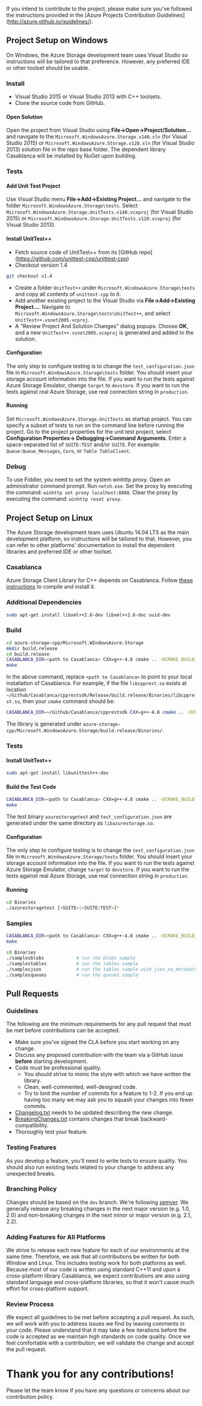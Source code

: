 If you intend to contribute to the project, please make sure you've followed
the instructions provided in the [Azure Projects Contribution Guidelines]
(http://azure.github.io/guidelines/).

## Project Setup on Windows
On Windows, the Azure Storage development team uses Visual Studio so
instructions will be tailored to that preference. However, any preferred IDE or
other toolset should be usable.

### Install
* Visual Studio 2015 or Visual Studio 2013 with C++ toolsets.
* Clone the source code from GitHub.

#### Open Solution
Open the project from Visual Studio using **File->Open->Project/Solution...**
and navigate to the `Microsoft.WindowsAzure.Storage.v140.sln` (for Visual
Studio 2015) or `Microsoft.WindowsAzure.Storage.v120.sln` (for Visual Studio
2013) solution file in the repo base folder. The dependent library Casablanca
will be installed by NuGet upon building.

### Tests

#### Add Unit Test Project
Use Visual Studio menu **File->Add->Existing Project...** and navigate to the
folder `Microsoft.WindowsAzure.Storage\tests`. Select
`Microsoft.WindowsAzure.Storage.UnitTests.v140.vcxproj` (for Visual Studio 2015)
or `Microsoft.WindowsAzure.Storage.UnitTests.v120.vcxproj` (for Visual Studio
2013).

#### Install UnitTest++
* Fetch source code of UnitTest++ from its [GitHub repo]
(https://github.com/unittest-cpp/unittest-cpp)
* Checkout version 1.4
```bash
git checkout v1.4
```
* Create a folder `UnitTest++` under `Microsoft.WindowsAzure.Storage\tests` and
copy all contents of `unittest-cpp` to it.
* Add another existing project to the Visual Studio via **File->Add->Existing
Project...**. Navigate to `Microsoft.WindowsAzure.Storage\tests\UnitTest++`, and
select `UnitTest++.vsnet2005.vcproj`.
* A "Review Project And Solution Changes" dialog popups. Choose **OK**, and a
new `UnitTest++.vsnet2005.vcxproj` is generated and added to the solution.

#### Configuration
The only step to configure testing is to change the `test_configuration.json`
file in `Microsoft.WindowsAzure.Storage\tests` folder. You should insert your
storage account information into the file. If you want to run the tests against
Azure Storage Emulator, change `target` to `devstore`. If you want to run the
tests against real Azure Storage, use real connection string in `production`.

#### Running
Set `Microsoft.WindowsAzure.Storage.UnitTests` as startup project. You can specify
a subset of tests to run on the command line before running the project. Go to the
project properties for the unit test project, select **Configuration Properties->
Debugging->Command Arguments**. Enter a space-separated list of `SUITE:TEST` and/or
`SUITE`. For example: `Queue:Queue_Messages`, `Core`, or `Table TableClient`.

### Debug
To use Fiddler, you need to set the system winhttp proxy. Open an administrator
command prompt. Run `netsh.exe`. Set the proxy by executing the command: `winhttp
set proxy localhost:8888`. Clear the proxy by executing the command: `winhttp reset
proxy`.

## Project Setup on Linux
The Azure Storage development team uses Ubuntu 14.04 LTS as the main development
platform, so instructions will be tailored to that. However, you can refer to other
platforms' documentation to install the dependent libraries and preferred IDE or
other toolset.

### Casablanca
Azure Storage Client Library for C++ depends on Casablanca. Follow [these
instructions](https://github.com/Microsoft/cpprestsdk/wiki/How-to-build-for-Linux)
to compile and install it.

### Additional Dependencies
```bash
sudo apt-get install libxml++2.6-dev libxml++2.6-doc uuid-dev
```

### Build
```bash
cd azure-storage-cpp/Microsoft.WIndowsAzure.Storage
mkdir build.release
cd build.release
CASABLANCA_DIR=<path to Casablanca> CXX=g++-4.8 cmake .. -DCMAKE_BUILD_TYPE=Release
make
```
In the above command, replace `<path to Casablanca>` to point to your local
installation of Casablanca. For example, if the file `libcpprest.so` exists at
location `~/Github/Casablanca/cpprestsdk/Release/build.release/Binaries/libcpprest.so`,
then your `cmake` command should be:
```bash
CASABLANCA_DIR=~/Github/Casablanca/cpprestsdk CXX=g++-4.8 cmake .. -DCMAKE_BUILD_TYPE=Release
```
The library is generated under
`azure-storage-cpp/Microsoft.WindowsAzure.Storage/build.release/Binaries/`.

### Tests

#### Install UnitTest++
```bash
sudo apt-get install libunittest++-dev
```

#### Build the Test Code
```bash
CASABLANCA_DIR=<path to Casablanca> CXX=g++-4.8 cmake .. -DCMAKE_BUILD_TYPE=Release -DBUILD_TESTS=ON
make
```
The test binary `azurestoragetest` and `test_configuration.json` are generated under
the same directory as `libazurestorage.so`.

#### Configuration
The only step to configure testing is to change the `test_configuration.json`
file in `Microsoft.WindowsAzure.Storage/tests` folder. You should insert your
storage account information into the file. If you want to run the tests against
Azure Storage Emulator, change `target` to `devstore`. If you want to run the
tests against real Azure Storage, use real connection string in `production`.

#### Running
```bash
cd Binaries
./azurestoragetest [<SUITE>|<SUITE:TEST>]*
```

### Samples
```bash
CASABLANCA_DIR=<path to Casablanca> CXX=g++-4.8 cmake .. -DCMAKE_BUILD_TYPE=Release -DBUILD_SAMPLES=ON
make
```

```bash
cd Binaries
./samplesblobs            # run the blobs sample
./samplestables           # run the tables sample
./samplesjson             # run the tables sample with json_no_metadata to reduce payload size
./samplesqueues           # run the queues sample
```

## Pull Requests

### Guidelines
The following are the minimum requirements for any pull request that must be met
before contributions can be accepted.
* Make sure you've signed the CLA before you start working on any change.
* Discuss any proposed contribution with the team via a GitHub issue **before**
starting development.
* Code must be professional quality.
	* You should strive to mimic the style with which we have written the library.
	* Clean, well-commented, well-designed code.
	* Try to limit the number of commits for a feature to 1-2. If you end up having
	too many we may ask you to squash your changes into fewer commits.
* [Changelog.txt](Changelog.txt) needs to be updated describing the new change.
* [BreakingChanges.txt](BreakingChanges.txt) contains changes that break
backward-compatibility.
* Thoroughly test your feature.

### Testing Features
As you develop a feature, you'll need to write tests to ensure quality. You should
also run existing tests related to your change to address any unexpected breaks.

### Branching Policy
Changes should be based on the `dev` branch. We're following [semver](http://semver.org/).
We generally release any breaking changes in the next major version (e.g. 1.0, 2.0)
and non-breaking changes in the next minor or major version (e.g. 2.1, 2.2).

### Adding Features for All Platforms
We strive to release each new feature for each of our environments at the same time.
Therefore, we ask that all contributions be written for both Window and Linux. This
includes testing work for both platforms as well. Because most of our code is written using
standard C++11 and upon a cross-platform library Casablanca, we expect contributions are
also using standard language and cross-platform libraries, so that it won't cause much effort
for cross-platform support.

### Review Process
We expect all guidelines to be met before accepting a pull request. As such, we will
work with you to address issues we find by leaving comments in your code. Please
understand that it may take a few iterations before the code is accepted as we maintain
high standards on code quality. Once we feel comfortable with a contribution, we will
validate the change and accept the pull request.

# Thank you for any contributions!
Please let the team know if you have any questions or concerns about our contribution policy.
